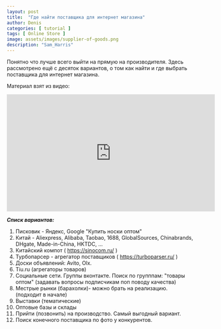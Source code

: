 ```yaml
---
layout: post
title:  "Где найти поставщика для интернет магазина"
author: Denis
categories: [ tutorial ]
tags: [ Online Store ]
image: assets/images/supplier-of-goods.png
description: "Sam_Harris"
---
```


Понятно что лучше всего выйти на прямую на производителя.  Здесь рассмотрено ещё с десяток вариантов, о том как найти и где выбрать поставщика для интернет магазина. 


Материал взят из видео: 

<iframe width="560" height="315" src="https://www.youtube.com/embed/S9yWiCD6RUc" frameborder="0" allow="accelerometer; autoplay; encrypted-media; gyroscope; picture-in-picture" allowfullscreen></iframe>

*****Списк вариантов:*****

1. Писковик - Яндекс, Google "Купить носки оптом"
2. Китай - Aliexpress, Alibaba, Taobao, 1688, GlobalSources, Chinabrands, DHgate, Made-in-China, HKTDC, ...
3. Китайский компот ( https://sinocom.ru/ )
4. Турбопарсер - агрегатор поставщиков ( https://turboparser.ru/ )
5. Доски объявлений: Avito, Olx.
6. Tiu.ru (агрегаторы товаров)
7. Социальные сети. Группы вконтакте. Поиск по групппам: "товары оптом" (задавать вопросы подписчикам поп поводу качества)
8. Местрые рынки (барахолки)- можно брать на реализацию. (подходит в начале)
9. Выставки (тематические) 
10. Оптовые базы и склады
11. Прийти (позвонить) на производство. Самый выгодный вариант.
12. Поиск конечного поставщика по фото у конкурентов.
